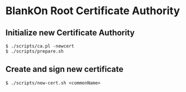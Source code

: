 # BlankOn Root Certificate Authority

## Initialize new Certificate Authority
   
    $ ./scripts/ca.pl -newcert
    $ ./scripts/prepare.sh

## Create and sign new certificate

    $ ./scripts/new-cert.sh <commonName>
